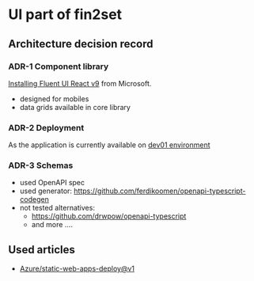 # UI part of fin2set

## Architecture decision record

### ADR-1 Component library
[Installing Fluent UI React v9](https://fluent2.microsoft.design/get-started/develop) from Microsoft.
- designed for mobiles
- data grids available in core library

### ADR-2 Deployment
As the application is currently available on [dev01 environment](dev01.fin2set.net)

### ADR-3 Schemas
- used OpenAPI spec
- used generator: https://github.com/ferdikoomen/openapi-typescript-codegen
- not tested alternatives:
  - https://github.com/drwpow/openapi-typescript
  - and more ....

## Used articles
- [Azure/static-web-apps-deploy@v1](https://learn.microsoft.com/en-us/azure/developer/javascript/how-to/with-authentication/static-web-app-with-api/deploy-static-web-app-to-azure#add-react-client-environment-variables-to-workflow-configuration-file)

